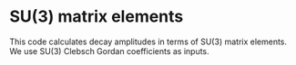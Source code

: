 # SU(3) matrix elements
This code calculates decay amplitudes in terms of SU(3) matrix elements. We use SU(3) Clebsch Gordan coefficients as inputs.
